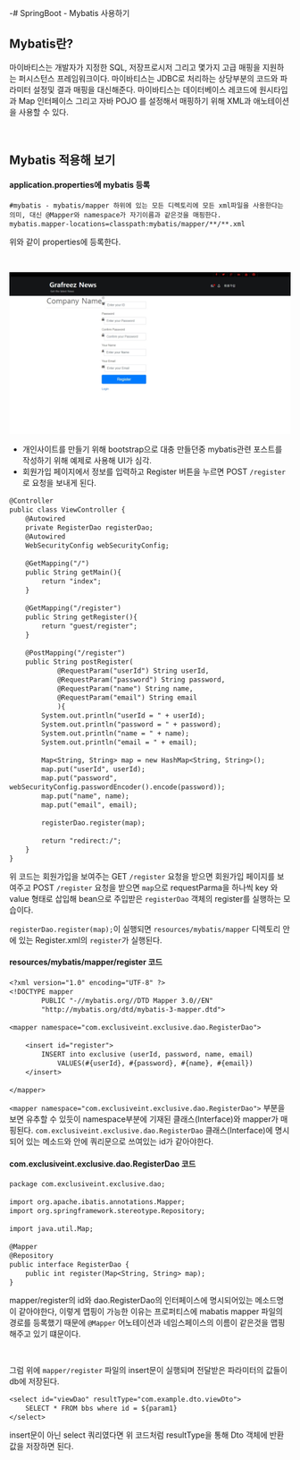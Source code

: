 -# SpringBoot - Mybatis 사용하기

## Mybatis란?

마이바티스는 개발자가 지정한 SQL, 저장프로시저 그리고 몇가지 고급 매핑을 지원하는 퍼시스턴스 프레임워크이다. 마이바티스는 JDBC로 처리하는 상당부분의 코드와 파라미터 설정및 결과 매핑을 대신해준다. 마이바티스는 데이터베이스 레코드에 원시타입과 Map 인터페이스 그리고 자바 POJO 를 설정해서 매핑하기 위해 XML과 애노테이션을 사용할 수 있다.

<br>

## Mybatis 적용해 보기

#### application.properties에 mybatis 등록

```
#mybatis - mybatis/mapper 하위에 있는 모든 디렉토리에 모든 xml파일을 사용한다는 의미, 대신 @Mapper와 namespace가 자기이름과 같은것을 매핑한다.
mybatis.mapper-locations=classpath:mybatis/mapper/**/**.xml
```

위와 같이 properties에 등록한다.

<br>

![회원가입 페이지](../mysql/images/2020-02-25.jpeg)

* 개인사이트를 만들기 위해 bootstrap으로 대충 만들던중 mybatis관련 포스트를 작성하기 위해 예제로 사용해 UI가 심각.
* 회원가입 페이지에서 정보를 입력하고 Register 버튼을 누르면 POST `/register`로 요청을 보내게 된다.


```
@Controller
public class ViewController {
    @Autowired
    private RegisterDao registerDao;
    @Autowired
    WebSecurityConfig webSecurityConfig;

    @GetMapping("/")
    public String getMain(){
        return "index";
    }

    @GetMapping("/register")
    public String getRegister(){
        return "guest/register";
    }

    @PostMapping("/register")
    public String postRegister(
            @RequestParam("userId") String userId,
            @RequestParam("password") String password,
            @RequestParam("name") String name,
            @RequestParam("email") String email
            ){
        System.out.println("userId = " + userId);
        System.out.println("password = " + password);
        System.out.println("name = " + name);
        System.out.println("email = " + email);

        Map<String, String> map = new HashMap<String, String>();
        map.put("userId", userId);
        map.put("password", webSecurityConfig.passwordEncoder().encode(password));
        map.put("name", name);
        map.put("email", email);

        registerDao.register(map);

        return "redirect:/";
    }
}
```

위 코드는 회원가입을 보여주는 GET `/register` 요청을 받으면 회원가입 페이지를 보여주고 POST `/register` 요청을 받으면
`map`으로 requestParma을 하나씩 key 와 value 형태로 삽입해 bean으로 주입받은 `registerDao` 객체의 register를 실행하는 모습이다.

 `registerDao.register(map);`이 실행되면 `resources/mybatis/mapper` 디렉토리 안에 있는 Register.xml의 `register`가 실행된다.
 
 
#### resources/mybatis/mapper/register 코드
 
```
<?xml version="1.0" encoding="UTF-8" ?>
<!DOCTYPE mapper
        PUBLIC "-//mybatis.org//DTD Mapper 3.0//EN"
        "http://mybatis.org/dtd/mybatis-3-mapper.dtd">

<mapper namespace="com.exclusiveint.exclusive.dao.RegisterDao">

    <insert id="register">
        INSERT into exclusive (userId, password, name, email)
            VALUES(#{userId}, #{password}, #{name}, #{email})
    </insert>

</mapper>
```

`<mapper namespace="com.exclusiveint.exclusive.dao.RegisterDao">` 부분을 보면 유추할 수 있듯이 namespace부분에 기재된
클래스(Interface)와 mapper가 매핑된다. `com.exclusiveint.exclusive.dao.RegisterDao` 클래스(Interface)에 명시되어 있는 메소드와
<mapper></mapper> 안에 쿼리문으로  쓰여있는 id가 같아야한다.

#### com.exclusiveint.exclusive.dao.RegisterDao 코드
```
package com.exclusiveint.exclusive.dao;

import org.apache.ibatis.annotations.Mapper;
import org.springframework.stereotype.Repository;

import java.util.Map;

@Mapper
@Repository
public interface RegisterDao {
    public int register(Map<String, String> map);
}
```

mapper/register의 id와 dao.RegisterDao의 인터페이스에 명시되어있는 메소드명이 같아야한다, 이렇게 맵핑이 가능한 이유는
프로퍼티스에 mabatis mapper 파일의 경로를 등록했기 때문에 `@Mapper` 어노테이션과 네임스페이스의 이름이 같은것을 맵핑해주고 있기 떄문이다.

<br>

그럼 위에 `mapper/register` 파일의 insert문이 실행되며 전달받은 파라미터의 값들이 db에 저장된다.


```
<select id="viewDao" resultType="com.example.dto.viewDto">
    SELECT * FROM bbs where id = ${param1}
</select>
```

insert문이 아닌 select 쿼리였다면 위 코드처럼 resultType을 통해 Dto 객체에 반환값을 저장하면 된다. 

<br />
 